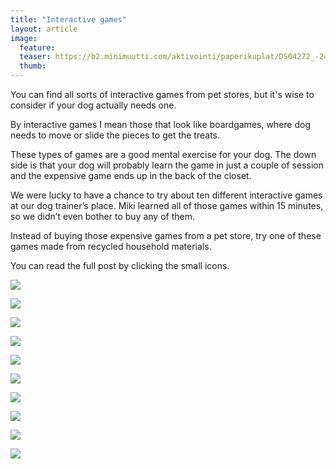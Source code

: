 ```yaml
---
title: "Interactive games"
layout: article
image:
  feature:
  teaser: https://b2.minimuutti.com/aktivointi/paperikuplat/DS04272_-245px.jpg
  thumb:
---
```


You can find all sorts of interactive games from pet stores, but it's wise to consider if your dog actually needs one.

By interactive games I mean those that look like boardgames, where dog needs to move or slide the pieces to get the treats.

These types of games are a good mental exercise for your dog. The down side is that your dog will probably learn the game in just a couple of session and the expensive game ends up in the back of the closet.

We were lucky to have a chance to try about ten different interactive games at our dog trainer’s place. Miki learned all of those games within 15 minutes, so we didn’t even bother to buy any of them.

Instead of buying those expensive games from a pet store, try one of these games made from recycled household materials.

You can read the full post by clicking the small icons.

[![](https://b2.minimuutti.com/aktivointi/flippailu/DS060441-245px.jpg)](/en/brain-games/flippin-it/)

[![](https://b2.minimuutti.com/aktivointi/kiekon-pyoritys/DSC57855-245px.jpg)](/en/brain-games/spin-the-disk/)

[![](https://b2.minimuutti.com/aktivointi/koydenveto/DSC55402-245px.jpg)](/en/brain-games/tug-of-war/)

[![](https://b2.minimuutti.com/aktivointi/kurkkaa-koloon/DSC34707-245px.jpg)](/en/brain-games/peek-a-hole/)

[![](https://b2.minimuutti.com/aktivointi/levysoittimet/DSC54548-245px.jpg)](/en/brain-games/turntables/)

[![](https://b2.minimuutti.com/aktivointi/muki-tuubissa/DSC56649-245px.jpg)](/en/brain-games/cup-in-the-tube/)

[![](https://b2.minimuutti.com/aktivointi/paperikuplat/DS04272_-245px.jpg)](/en/brain-games/reversed-muffin-tray/)

[![](https://b2.minimuutti.com/aktivointi/putoilevat-namit/DSC51366-245px.jpg)](/en/brain-games/falling-treats/)

[![](https://b2.minimuutti.com/aktivointi/onginta/DS15029-245px.jpg)](/en/brain-games/gone-fishin/)

[![](https://b2.minimuutti.com/aktivointi/tuubin-pyoritys/DS23531-245px.jpg)](/en/brain-games/high-roller/)
